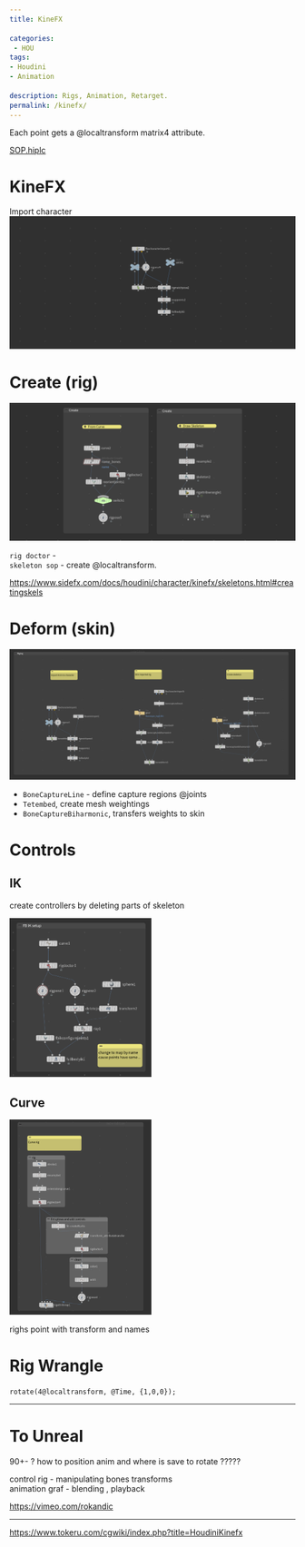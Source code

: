 ```yaml
---
title: KineFX

categories:
 - HOU
tags:
- Houdini
- Animation

description: Rigs, Animation, Retarget.
permalink: /kinefx/
---
```






Each point gets a @localtransform matrix4 attribute.

[SOP.hiplc](/src/hip/SOP.hiplc)  

# KineFX
Import character
<img src="/src/kine/d1.png" width="550">    

# Create (rig)   

<img src="/src/kine/c1.png" width="550">   

`rig doctor` -   
`skeleton sop` - create @localtransform.

https://www.sidefx.com/docs/houdini/character/kinefx/skeletons.html#creatingskels

# Deform (skin)
<img src="/src/kine/skin.png" width="550">   



- `BoneCaptureLine` - define capture regions @joints    
- `Tetembed`, create mesh weightings  
- `BoneCaptureBiharmonic`, transfers weights to skin   


# Controls

## IK
create controllers by deleting parts of skeleton

<img src="/src/kine/ik1.png" width="250">   

## Curve
<img src="/src/kine/curve.png" width="250">    

righs point with transform and names


# Rig Wrangle

`rotate(4@localtransform, @Time, {1,0,0});`


---


# To Unreal

90+- ?  how to position anim and where is save to rotate ?????

control rig - manipulating bones transforms   
animation graf - blending , playback  

https://vimeo.com/rokandic


---

https://www.tokeru.com/cgwiki/index.php?title=HoudiniKinefx
